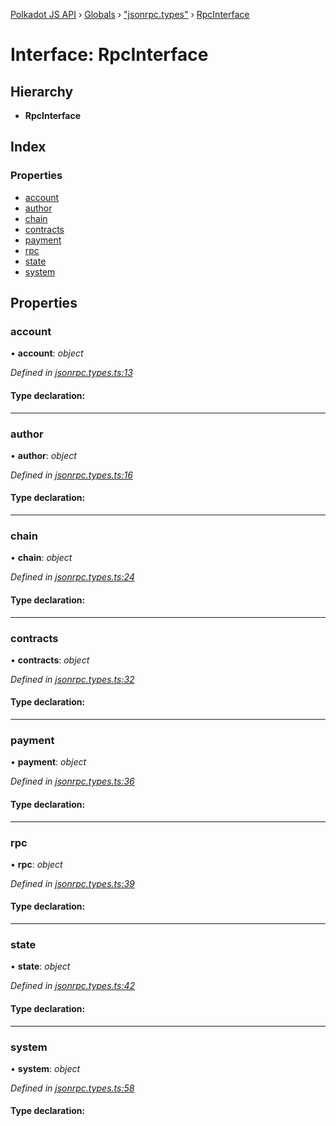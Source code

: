[Polkadot JS API](../README.md) › [Globals](../globals.md) › ["jsonrpc.types"](../modules/_jsonrpc_types_.md) › [RpcInterface](_jsonrpc_types_.rpcinterface.md)

# Interface: RpcInterface

## Hierarchy

* **RpcInterface**

## Index

### Properties

* [account](_jsonrpc_types_.rpcinterface.md#account)
* [author](_jsonrpc_types_.rpcinterface.md#author)
* [chain](_jsonrpc_types_.rpcinterface.md#chain)
* [contracts](_jsonrpc_types_.rpcinterface.md#contracts)
* [payment](_jsonrpc_types_.rpcinterface.md#payment)
* [rpc](_jsonrpc_types_.rpcinterface.md#rpc)
* [state](_jsonrpc_types_.rpcinterface.md#state)
* [system](_jsonrpc_types_.rpcinterface.md#system)

## Properties

###  account

• **account**: *object*

*Defined in [jsonrpc.types.ts:13](https://github.com/polkadot-js/api/blob/5278138cc3/packages/rpc-core/src/jsonrpc.types.ts#L13)*

#### Type declaration:

___

###  author

• **author**: *object*

*Defined in [jsonrpc.types.ts:16](https://github.com/polkadot-js/api/blob/5278138cc3/packages/rpc-core/src/jsonrpc.types.ts#L16)*

#### Type declaration:

___

###  chain

• **chain**: *object*

*Defined in [jsonrpc.types.ts:24](https://github.com/polkadot-js/api/blob/5278138cc3/packages/rpc-core/src/jsonrpc.types.ts#L24)*

#### Type declaration:

___

###  contracts

• **contracts**: *object*

*Defined in [jsonrpc.types.ts:32](https://github.com/polkadot-js/api/blob/5278138cc3/packages/rpc-core/src/jsonrpc.types.ts#L32)*

#### Type declaration:

___

###  payment

• **payment**: *object*

*Defined in [jsonrpc.types.ts:36](https://github.com/polkadot-js/api/blob/5278138cc3/packages/rpc-core/src/jsonrpc.types.ts#L36)*

#### Type declaration:

___

###  rpc

• **rpc**: *object*

*Defined in [jsonrpc.types.ts:39](https://github.com/polkadot-js/api/blob/5278138cc3/packages/rpc-core/src/jsonrpc.types.ts#L39)*

#### Type declaration:

___

###  state

• **state**: *object*

*Defined in [jsonrpc.types.ts:42](https://github.com/polkadot-js/api/blob/5278138cc3/packages/rpc-core/src/jsonrpc.types.ts#L42)*

#### Type declaration:

___

###  system

• **system**: *object*

*Defined in [jsonrpc.types.ts:58](https://github.com/polkadot-js/api/blob/5278138cc3/packages/rpc-core/src/jsonrpc.types.ts#L58)*

#### Type declaration:
